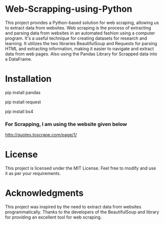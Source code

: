 # Web-Scrapping-using-Python

This project provides a Python-based solution for web scraping, allowing us to extract data from websites. Web scraping is the process of extracting and parsing data from websites in an automated fashion using a computer program. It's a useful technique for creating datasets for research and learning. It utilizes the two libraries BeautifulSoup and Requests for parsing HTML and extracting information, making it easier to navigate and extract data from web pages. Also using the Pandas Library for Scrapped data into a DataFrame.

# Installation
pip install pandas

pip install request

pip install bs4

### For Scrapping, I am using the website given below
http://quotes.toscrape.com/page/1/

# License
This project is licensed under the MIT License. Feel free to modify and use it as per your requirements.

# Acknowledgments
This project was inspired by the need to extract data from websites programmatically. Thanks to the developers of the BeautifulSoup and library for providing an excellent tool for web scraping.
